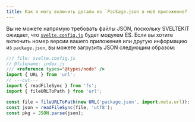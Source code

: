 ```yaml
---
title: Как я могу включить детали из `Package.json в моё приложение?
---
```


Вы не можете напрямую требовать файлы JSON, поскольку SVELTEKIT ожидает, что [`svelte.config.js`](/docs#konfiguracziya) будет модулем ES. Если вы хотите включить номер версии вашего приложения или другую информацию из `package.json`, вы можете загрузить JSON следующим образом:

```js
/// file: svelte.config.js
// @filename: index.js
/// <reference types="@types/node" />
import { URL } from 'url';
// ---cut---
import { readFileSync } from 'fs';
import { fileURLToPath } from 'url';

const file = fileURLToPath(new URL('package.json', import.meta.url));
const json = readFileSync(file, 'utf8');
const pkg = JSON.parse(json);
```